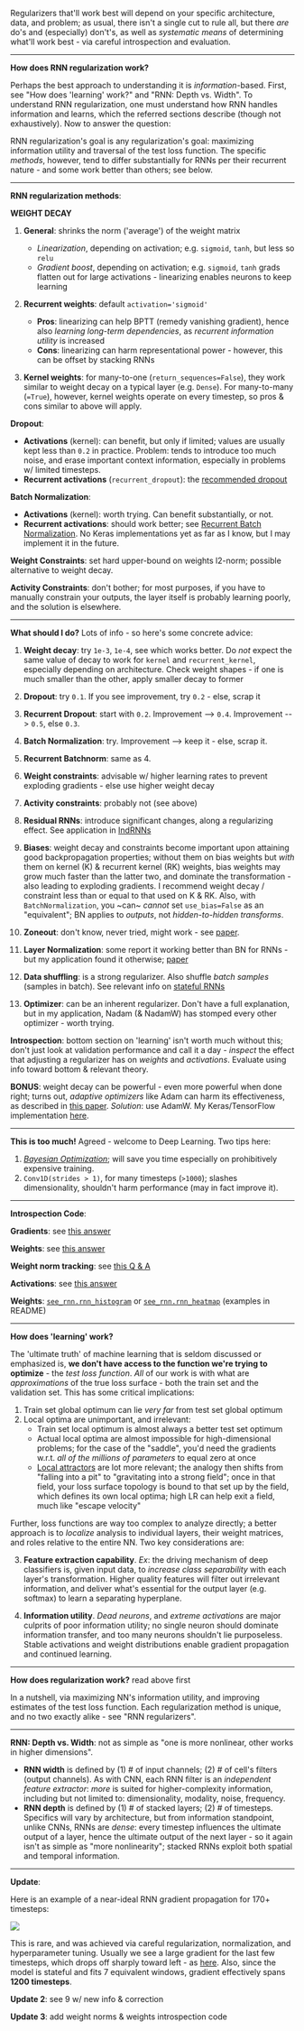 Regularizers that'll work best will depend on your specific architecture, data, and problem; as usual, there isn't a single cut to rule all, but there _are_ do's and (especially) don't's, as well as _systematic means_ of determining what'll work best - via careful introspection and evaluation.

---

**How does RNN regularization work?**

Perhaps the best approach to understanding it is _information_\-based. First, see "How does 'learning' work?" and "RNN: Depth vs. Width". To understand RNN regularization, one must understand how RNN handles information and learns, which the referred sections describe (though not exhaustively). Now to answer the question:

RNN regularization's goal is any regularization's goal: maximizing information utility and traversal of the test loss function. The specific _methods_, however, tend to differ substantially for RNNs per their recurrent nature - and some work better than others; see below.

---

**RNN regularization methods**:

**WEIGHT DECAY**

1. **General**: shrinks the norm ('average') of the weight matrix
    
    - _Linearization_, depending on activation; e.g. `sigmoid`, `tanh`, but less so `relu`
    - _Gradient boost_, depending on activation; e.g. `sigmoid`, `tanh` grads flatten out for large activations - linearizing enables neurons to keep learning
2. **Recurrent weights**: default `activation='sigmoid'`
    
    - **Pros**: linearizing can help BPTT (remedy vanishing gradient), hence also _learning long-term dependencies_, as _recurrent information utility_ is increased
    - **Cons**: linearizing can harm representational power - however, this can be offset by stacking RNNs
3. **Kernel weights**: for many-to-one (`return_sequences=False`), they work similar to weight decay on a typical layer (e.g. `Dense`). For many-to-many (`=True`), however, kernel weights operate on every timestep, so pros & cons similar to above will apply.
    

**Dropout**:

- **Activations** (kernel): can benefit, but only if limited; values are usually kept less than `0.2` in practice. Problem: tends to introduce too much noise, and erase important context information, especially in problems w/ limited timesteps.
- **Recurrent activations** (`recurrent_dropout`): the [recommended dropout](https://stackoverflow.com/questions/44924690/keras-the-difference-between-lstm-dropout-and-lstm-recurrent-dropout)

**Batch Normalization**:

- **Activations** (kernel): worth trying. Can benefit substantially, or not.
- **Recurrent activations**: should work better; see [Recurrent Batch Normalization](https://arxiv.org/abs/1603.09025). No Keras implementations yet as far as I know, but I may implement it in the future.

**Weight Constraints**: set hard upper-bound on weights l2-norm; possible alternative to weight decay.

**Activity Constraints**: don't bother; for most purposes, if you have to manually constrain your outputs, the layer itself is probably learning poorly, and the solution is elsewhere.

---

**What should I do?** Lots of info - so here's some concrete advice:

1. **Weight decay**: try `1e-3`, `1e-4`, see which works better. Do _not_ expect the same value of decay to work for `kernel` and `recurrent_kernel`, especially depending on architecture. Check weight shapes - if one is much smaller than the other, apply smaller decay to former
    
2. **Dropout**: try `0.1`. If you see improvement, try `0.2` - else, scrap it
    
3. **Recurrent Dropout**: start with `0.2`. Improvement --> `0.4`. Improvement --> `0.5`, else `0.3`.
    
4. **Batch Normalization**: try. Improvement --> keep it - else, scrap it.
5. **Recurrent Batchnorm**: same as 4.
6. **Weight constraints**: advisable w/ higher learning rates to prevent exploding gradients - else use higher weight decay
7. **Activity constraints**: probably not (see above)
8. **Residual RNNs**: introduce significant changes, along a regularizing effect. See application in [IndRNNs](https://arxiv.org/abs/1803.04831)
9. **Biases**: weight decay and constraints become important upon attaining good backpropagation properties; without them on bias weights but _with_ them on kernel (K) & recurrent kernel (RK) weights, bias weights may grow much faster than the latter two, and dominate the transformation - also leading to exploding gradients. I recommend weight decay / constraint less than or equal to that used on K & RK. Also, with `BatchNormalization`, you ~can~ _cannot_ set `use_bias=False` as an "equivalent"; BN applies to _outputs_, not _hidden-to-hidden transforms_.
10. **Zoneout**: don't know, never tried, might work - see [paper](https://arxiv.org/abs/1606.01305).
11. **Layer Normalization**: some report it working better than BN for RNNs - but my application found it otherwise; [paper](https://arxiv.org/abs/1607.06450)
12. **Data shuffling**: is a strong regularizer. Also shuffle _batch samples_ (samples in batch). See relevant info on [stateful RNNs](https://stackoverflow.com/questions/58276337/proper-way-to-feed-time-series-data-to-stateful-lstm/58277760#58277760)
13. **Optimizer**: can be an inherent regularizer. Don't have a full explanation, but in my application, Nadam (& NadamW) has stomped every other optimizer - worth trying.

**Introspection**: bottom section on 'learning' isn't worth much without this; don't just look at validation performance and call it a day - _inspect_ the effect that adjusting a regularizer has on _weights_ and _activations_. Evaluate using info toward bottom & relevant theory.

**BONUS**: weight decay can be powerful - even more powerful when done right; turns out, _adaptive optimizers_ like Adam can harm its effectiveness, as described in [this paper](https://arxiv.org/abs/1711.05101). _Solution_: use AdamW. My Keras/TensorFlow implementation [here](https://github.com/OverLordGoldDragon/keras-adamw).

---

**This is too much!** Agreed - welcome to Deep Learning. Two tips here:

1. [_Bayesian Optimization_](https://philipperemy.github.io/visualization/); will save you time especially on prohibitively expensive training.
2. `Conv1D(strides > 1)`, for many timesteps (`>1000`); slashes dimensionality, shouldn't harm performance (may in fact improve it).

---

**Introspection Code**:

**Gradients**: see [this answer](https://stackoverflow.com/questions/59017288/how-to-visualize-rnn-lstm-gradients-in-keras-tensorflow/59017289#59017289)

**Weights**: see [this answer](https://stackoverflow.com/questions/59275959/how-to-visualize-rnn-lstm-weights-in-keras-tensorflow/59275960#59275960)

**Weight norm tracking**: see [this Q & A](https://stackoverflow.com/questions/61481921/how-to-set-and-track-weight-decays/61481922#61481922)

**Activations**: see [this answer](https://stackoverflow.com/questions/58356868/how-visualize-attention-lstm-using-keras-self-attention-package/58357581#58357581)

**Weights**: [`see_rnn.rnn_histogram`](https://github.com/OverLordGoldDragon/see-rnn/blob/master/see_rnn/visuals_rnn.py#L10) or [`see_rnn.rnn_heatmap`](https://github.com/OverLordGoldDragon/see-rnn/blob/master/see_rnn/visuals_rnn.py#L264) (examples in README)

---

**How does 'learning' work?**

The 'ultimate truth' of machine learning that is seldom discussed or emphasized is, **we don't have access to the function we're trying to optimize** - the _test loss function_. _All_ of our work is with what are _approximations_ of the true loss surface - both the train set and the validation set. This has some critical implications:

1. Train set global optimum can lie _very far_ from test set global optimum
2. Local optima are unimportant, and irrelevant:
    - Train set local optimum is almost always a better test set optimum
    - Actual local optima are almost impossible for high-dimensional problems; for the case of the "saddle", you'd need the gradients w.r.t. _all of the millions of parameters_ to equal zero at once
    - [Local attractors](https://www.wikiwand.com/en/Attractor) are lot more relevant; the analogy then shifts from "falling into a pit" to "gravitating into a strong field"; once in that field, your loss surface topology is bound to that set up by the field, which defines its own local optima; high LR can help exit a field, much like "escape velocity"

Further, loss functions are way too complex to analyze directly; a better approach is to _localize_ analysis to individual layers, their weight matrices, and roles relative to the entire NN. Two key considerations are:

3. **Feature extraction capability**. _Ex_: the driving mechanism of deep classifiers is, given input data, to _increase class separability_ with each layer's transformation. Higher quality features will filter out irrelevant information, and deliver what's essential for the output layer (e.g. softmax) to learn a separating hyperplane.
    
4. **Information utility**. _Dead neurons_, and _extreme activations_ are major culprits of poor information utility; no single neuron should dominate information transfer, and too many neurons shouldn't lie purposeless. Stable activations and weight distributions enable gradient propagation and continued learning.
    

---

**How does regularization work?** read above first

In a nutshell, via maximizing NN's information utility, and improving estimates of the test loss function. Each regularization method is unique, and no two exactly alike - see "RNN regularizers".

---

**RNN: Depth vs. Width**: not as simple as "one is more nonlinear, other works in higher dimensions".

- **RNN width** is defined by (1) # of input channels; (2) # of cell's filters (output channels). As with CNN, each RNN filter is an _independent feature extractor_: _more_ is suited for higher-complexity information, including but not limited to: dimensionality, modality, noise, frequency.
- **RNN depth** is defined by (1) # of stacked layers; (2) # of timesteps. Specifics will vary by architecture, but from information standpoint, unlike CNNs, RNNs are _dense_: every timestep influences the ultimate output of a layer, hence the ultimate output of the next layer - so it again isn't as simple as "more nonlinearity"; stacked RNNs exploit both spatial and temporal information.

---

**Update**:

Here is an example of a near-ideal RNN gradient propagation for 170+ timesteps:

![](https://i.sstatic.net/71seM.png)

This is rare, and was achieved via careful regularization, normalization, and hyperparameter tuning. Usually we see a large gradient for the last few timesteps, which drops off sharply toward left - as [here](https://stackoverflow.com/questions/59017288/how-to-visualize-rnn-lstm-gradients-in-keras-tensorflow/59017289#59017289). Also, since the model is stateful and fits 7 equivalent windows, gradient effectively spans **1200 timesteps**.

**Update 2**: see 9 w/ new info & correction

**Update 3**: add weight norms & weights introspection code